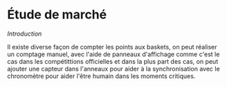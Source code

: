 # Étude de marché

*Introduction*

Il existe diverse façon de compter les points aux baskets, on peut réaliser un comptage manuel, avec l'aide de panneaux d'affichage comme c'est le cas dans les compétittions officielles et dans la plus part des cas, on peut ajouter une capteur dans l'anneaux pour aider à la synchronisation avec le chronomètre pour aider l'être humain dans les moments critiques.